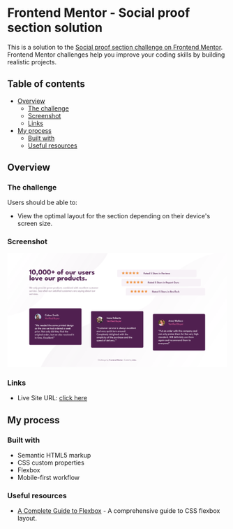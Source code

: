 # Frontend Mentor - Social proof section solution

This is a solution to the [Social proof section challenge on Frontend Mentor](https://www.frontendmentor.io/challenges/social-proof-section-6e0qTv_bA). Frontend Mentor challenges help you improve your coding skills by building realistic projects.

## Table of contents

- [Overview](#overview)
  - [The challenge](#the-challenge)
  - [Screenshot](#screenshot)
  - [Links](#links)
- [My process](#my-process)
  - [Built with](#built-with)
  - [Useful resources](#useful-resources)

## Overview

### The challenge

Users should be able to:

- View the optimal layout for the section depending on their device's screen size.

### Screenshot

![Screenshot](./screenshot.png)

### Links

- Live Site URL: [click here](https://iulso.github.io/fem-testimonial-section/)

## My process

### Built with

- Semantic HTML5 markup
- CSS custom properties
- Flexbox
- Mobile-first workflow

### Useful resources

- [A Complete Guide to Flexbox](https://css-tricks.com/snippets/css/a-guide-to-flexbox/) - A comprehensive guide to CSS flexbox layout.

